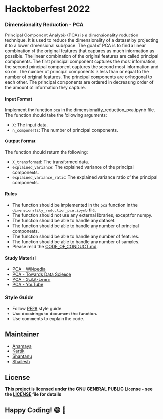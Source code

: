 # Hacktoberfest 2022 

### Dimensionality Reduction - PCA

Principal Component Analysis (PCA) is a dimensionality reduction technique. It is used to reduce the dimensionality of a dataset by projecting it to a lower dimensional subspace. The goal of PCA is to find a linear combination of the original features that captures as much information as possible. The linear combination of the original features are called principal components. The first principal component captures the most information, the second principal component captures the second most information and so on. The number of principal components is less than or equal to the number of original features. The principal components are orthogonal to each other. The principal components are ordered in decreasing order of the amount of information they capture.

#### Input Format

Implement the function `pca` in the dimensionality_reduction_pca.ipynb file. The function should take the following arguments:
- `X`: The input data.
- `n_components`: The number of principal components.

#### Output Format

The function should return the following:
- `X_transformed`: The transformed data.
- `explained_variance`: The explained variance of the principal components.
- `explained_variance_ratio`: The explained variance ratio of the principal components.

#### Rules
- The function should be implemented in the `pca` function in the `dimensionality_reduction_pca.ipynb` file.
- The function should not use any external libraries, except for numpy.
- The function should be able to handle any dataset.
- The function should be able to handle any number of principal components.
- The function should be able to handle any number of features.
- The function should be able to handle any number of samples.
- Please read the [CODE_OF_CONDUCT.md](../../CODE_OF_CONDUCT.md).

#### Study Material
- [PCA - Wikipedia](https://en.wikipedia.org/wiki/Principal_component_analysis)
- [PCA - Towards Data Science](https://towardsdatascience.com/a-one-stop-shop-for-principal-component-analysis-5582fb7e0a9c)
- [PCA - Scikit-Learn](https://scikit-learn.org/stable/modules/generated/sklearn.decomposition.PCA.html)
- [PCA - YouTube](https://www.youtube.com/watch?v=FgakZw6K1QQ)

### Style Guide
- Follow [PEP8](https://www.python.org/dev/peps/pep-0008/) style guide.
- Use docstrings to document the function.
- Use comments to explain the code.

## Maintainer
- [Anamaya](https://www.linkedin.com/in/anamaya1729/)
- [Kartik](https://github.com/kartik007007)
- [Shantanu](https://github.com/neutralWire)
- [Shailesh](https://github.com/ShaileshKumar007)

## License
**This project is licensed under the GNU GENERAL PUBLIC License - see the [LICENSE](../../LICENSE) file for details**

## Happy Coding! :smile: :tada: